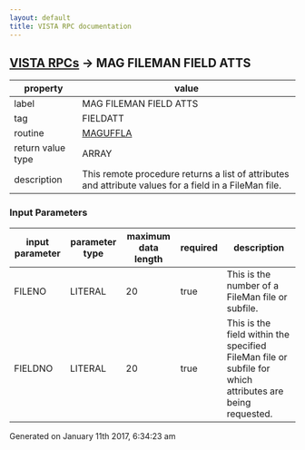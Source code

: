 ```yaml
---
layout: default
title: VISTA RPC documentation
---
```




## [VISTA RPCs](TableOfContent.md) &#8594; MAG FILEMAN FIELD ATTS 

 property | value 
--- | --- 
 label | MAG FILEMAN FIELD ATTS
 tag | FIELDATT
 routine | [MAGUFFLA](http://code.osehra.org/dox/Routine_MAGUFFLA_source.html)
 return value type | ARRAY
 description | This remote procedure returns a list of attributes and attribute values for a field in a FileMan file.

### Input Parameters

| input parameter | parameter type | maximum data length | required | description | 
| --- | --- | --- | --- | --- | 
| FILENO | LITERAL | 20 | true | This is the number of a FileMan file or subfile. | 
| FIELDNO | LITERAL | 20 | true | This is the field within the specified FileMan file or subfile for which attributes are being requested. | 




Generated on January 11th 2017, 6:34:23 am